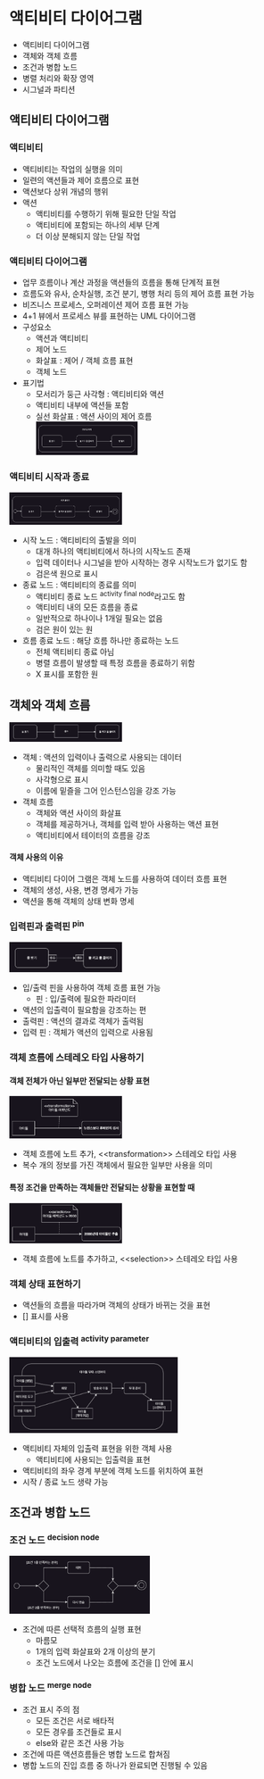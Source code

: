 # 액티비티 다이어그램

- 액티비티 다이어그램
- 객체와 객체 흐름
- 조건과 병합 노드
- 병렬 처리와 확장 영역
- 시그널과 파티션

## 액티비티 다이어그램

### 액티비티

- 액티비티는 작업의 실행을 의미
- 일련의 액션들과 제어 흐름으로 표현
- 액션보다 상위 개념의 행위
- 액션
    - 액티비티를 수행하기 위해 필요한 단일 작업
    - 액티비티에 포함되는 하나의 세부 단계
    - 더 이상 분해되지 않는 단일 작업

### 액티비티 다이어그램

- 업무 흐름이나 계산 과정을 액션들의 흐름을 통해 단계적 표현
- 흐름도와 유사, 순차실행, 조건 분기, 병행 처리 등의 제어 흐름 표현 가능
- 비즈니스 프로세스, 오퍼레이션 제어 흐름 표현 가능
- 4+1 뷰에서 프로세스 뷰를 표현하는 UML 다이어그램
- 구성요소
    - 액션과 액티비티
    - 제어 노드
    - 화살표 : 제어 / 객체 흐름 표현
    - 객체 노드
- 표기법
    - 모서리가 둥근 사각형 : 액티비티와 액션
    - 액티비티 내부에 액션들 포함
    - 실선 화살표 : 액션 사이의 제어 흐름  
      <img src="img.png"  width="40%"/>

### 액티비티 시작과 종료

<img src="img_1.png"  width="40%"/>

- 시작 노드 : 액티비티의 출발을 의미
    - 대개 하나의 액티비티에서 하나의 시작노드 존재
    - 입력 데이터나 시그널을 받아 시작하는 경우 시작노드가 없기도 함
    - 검은색 원으로 표시
- 종료 노드 : 액티비티의 종료를 의미
    - 액티비티 종료 노드 <sup>activity final node</sup>라고도 함
    - 액티비티 내의 모든 흐름을 종료
    - 일반적으로 하나이나 1개일 필요는 없음
    - 검은 원이 있는 원
- 흐름 종료 노드 : 해당 흐름 하나만 종료하는 노드
    - 전체 액티비티 종료 아님
    - 병렬 흐름이 발생할 때 특정 흐름을 종료하기 위함
    - X 표시를 포함한 원

## 객체와 객체 흐름

<img src="img_2.png"  width="40%"/>

- 객체 : 액션의 입력이나 출력으로 사용되는 데이터
    - 물리적인 객체를 의미할 때도 있음
    - 사각형으로 표시
    - 이름에 밑즐을 그어 인스턴스임을 강조 가능
- 객체 흐름
    - 객체와 액션 사이의 화살표
    - 객체를 제공하거나, 객체를 입력 받아 사용하는 액션 표현
    - 액티비티에서 테이터의 흐름을 강조

#### 객체 사용의 이유

- 액티비티 다이어 그램은 객체 노드를 사용하여 데이터 흐름 표현
- 객체의 생성, 사용, 변경 명세가 가능
- 액션을 통해 객체의 상태 변화 명세

### 입력핀과 출력핀 <sup>pin</sup>

<img src="img_3.png"  width="40%"/>

- 입/출력 핀을 사용하여 객체 흐름 표현 가능
    - 핀 : 입/출력에 필요한 파라미터
- 액션의 입출력이 필요함을 강조하는 편
- 출력핀 : 액션의 결과로 객체가 출력됨
- 입력 핀 : 객체가 액션의 입력으로 사용됨

### 객체 흐름에 스테레오 타입 사용하기

#### 객체 전체가 아닌 일부만 전달되는 상황 표현

<img src="img_5.png"  width="40%"/>

- 객체 흐름에 노트 추가, \<\<transformation>> 스테레오 타입 사용
- 복수 개의 정보를 가진 객체에서 필요한 일부만 사용을 의미

#### 특정 조건을 만족하는 객체들만 전달되는 상황을 표현할 때

<img src="img_6.png"  width="40%"/>

- 객체 흐름에 노트를 추가하고, \<\<selection>> 스테레오 타입 사용

### 객체 상태 표현하기

- 액션들의 흐름을 따라가며 객체의 상태가 바뀌는 것을 표현
- [] 표시를 사용

### 액티비티의 입출력 <sup>activity parameter</sup>

<img src="img_10.png"  width="60%"/>

- 액티비티 자체의 입출력 표현을 위한 객체 사용
    - 액티비티에 사용되는 입출력을 표현
- 액티비티의 좌우 경계 부분에 객체 노드를 위치하여 표현
- 시작 / 종료 노드 생략 가능

## 조건과 병합 노드

### 조건 노드 <sup>decision node</sup>

<img src="img_11.png"  width="50%"/>

- 조건에 따른 선택적 흐름의 실행 표현
    - 마름모
    - 1개의 입력 화살표와 2개 이상의 분기
    - 조건 노드에서 나오는 흐름에 조건을 [] 안에 표시

### 병합 노드 <sup>merge node</sup>

- 조건 표시 주의 점
    - 모든 조건은 서로 배타적
    - 모든 경우를 조건들로 표시
    - else와 같은 조건 사용 가능
- 조건에 따른 액션흐름들은 병합 노드로 합쳐짐
- 병합 노드의 진입 흐름 중 하나가 완료되면 진행될 수 있음